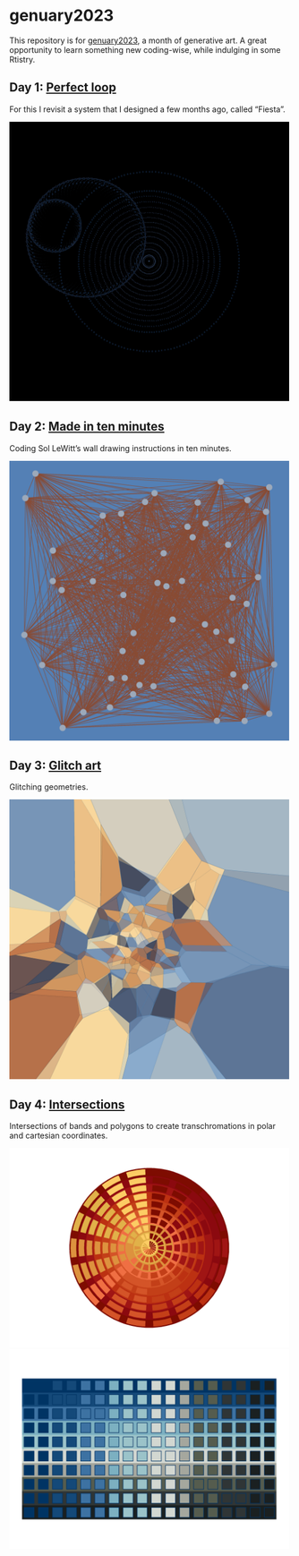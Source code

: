 
<!-- README.md is generated from README.Rmd. Please edit that file -->

# genuary2023

<!-- badges: start -->
<!-- badges: end -->

This repository is for [genuary2023](https://genuary.art/), a month of
generative art. A great opportunity to learn something new coding-wise,
while indulging in some Rtistry.

## Day 1: [Perfect loop](2022-01-01_Perfect-loop/fiesta-t-74202868.gif)

For this I revisit a system that I designed a few months ago, called
“Fiesta”.

<img src="2022-01-01_Perfect-loop/fiesta-t-74202868.gif" width="500px" />

## Day 2: [Made in ten minutes](https://github.com/paezha/genuary2023/tree/master/2022-01-02_Made-in-10-minutes)

Coding Sol LeWitt’s wall drawing instructions in ten minutes.

<img src="2022-01-02_Made-in-10-minutes/ten-minutes-658618151.png" width="500px" />

## Day 3: [Glitch art](https://github.com/paezha/genuary2023/tree/master/2022-01-03_Glitch-Art)

Glitching geometries.

<img src="2022-01-03_Glitch-art/glitched-voronoi-54396829.png" width="500px" />

## Day 4: [Intersections](https://github.com/paezha/genuary2023/tree/master/2022-01-04_Intersections)

Intersections of bands and polygons to create transchromations in polar
and cartesian coordinates.

<img src="2022-01-04_Intersections/transchromation-10322117.png" width="500px" />

<img src="2022-01-04_Intersections/transchromation-45039195.png" width="500px" />
